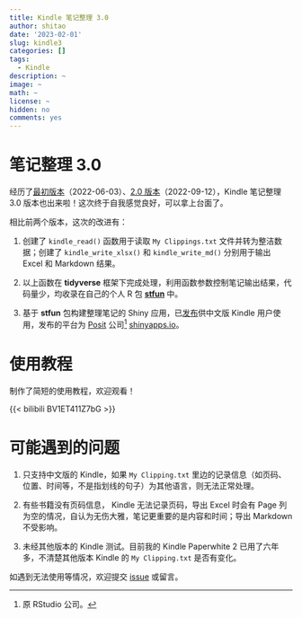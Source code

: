 ```yaml
---
title: Kindle 笔记整理 3.0
author: shitao
date: '2023-02-01'
slug: kindle3
categories: []
tags:
  - Kindle
description: ~
image: ~
math: ~
license: ~
hidden: no
comments: yes
---
```


# 笔记整理 3.0

经历了[最初版本](../kindle-notes/)（2022-06-03）、[2.0 版本](../kindle2/)（2022-09-12），Kindle 笔记整理 3.0 版本也出来啦！这次终于自我感觉良好，可以拿上台面了。

相比前两个版本，这次的改进有：

1. 创建了 `kindle_read()` 函数用于读取 `My Clippings.txt` 文件并转为整洁数据；创建了 `kindle_write_xlsx()` 和 `kindle_write_md()` 分别用于输出 Excel 和 Markdown 结果。

1. 以上函数在 **tidyverse** 框架下完成处理，利用函数参数控制笔记输出结果，代码量少，均收录在自己的个人 R 包 [**stfun**](https://shitao5.github.io/stfun/) 中。

1. 基于 **stfun** 包构建整理笔记的 Shiny 应用，已[发布](https://wushitao.shinyapps.io/Kindle-shiny/)供中文版 Kindle 用户使用，发布的平台为 [Posit](https://posit.co/) 公司[^posit] [shinyapps.io](https://www.shinyapps.io/)。

[^posit]: 原 RStudio 公司。

# 使用教程

制作了简短的使用教程，欢迎观看！

{{< bilibili BV1ET411Z7bG >}}

# 可能遇到的问题

1. 只支持中文版的 Kindle，如果 `My Clipping.txt` 里边的记录信息（如页码、位置、时间等，不是指划线的句子）为其他语言，则无法正常处理。

1. 有些书籍没有页码信息， Kindle 无法记录页码，导出 Excel 时会有 Page 列为空的情况，自认为无伤大雅，笔记更重要的是内容和时间；导出 Markdown 不受影响。

1. 未经其他版本的 Kindle 测试。目前我的 Kindle Paperwhite 2 已用了六年多，不清楚其他版本 Kindle 的 `My Clipping.txt` 是否有变化。

如遇到无法使用等情况，欢迎提交 [issue](https://github.com/Shitao5/stfun/issues) 或留言。 
